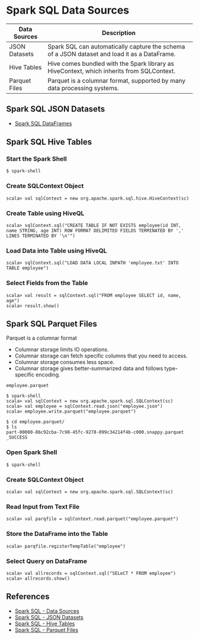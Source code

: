 # Spark SQL Data Sources

Data Sources | Description
---|-----
JSON Datasets | Spark SQL can automatically capture the schema of a JSON dataset and load it as a DataFrame.
Hive Tables | Hive comes bundled with the Spark library as HiveContext, which inherits from SQLContext.
Parquet Files | Parquet is a columnar format, supported by many data processing systems.

## Spark SQL JSON Datasets
- [Spark SQL DataFrames](SparkSqlDataFrames.md)

## Spark SQL Hive Tables
### Start the Spark Shell
```
$ spark-shell
```

### Create SQLContext Object
```
scala> val sqlContext = new org.apache.spark.sql.hive.HiveContext(sc)
```

### Create Table using HiveQL
```
scala> sqlContext.sql("CREATE TABLE IF NOT EXISTS employee(id INT, name STRING, age INT) ROW FORMAT DELIMITED FIELDS TERMINATED BY ',' LINES TERMINATED BY '\n'")
```

### Load Data into Table using HiveQL
```
scala> sqlContext.sql("LOAD DATA LOCAL INPATH 'employee.txt' INTO TABLE employee")
```

### Select Fields from the Table
```
scala> val result = sqlContext.sql("FROM employee SELECT id, name, age")
scala> result.show()
```

## Spark SQL Parquet Files
Parquet is a columnar format
- Columnar storage limits IO operations.
- Columnar storage can fetch specific columns that you need to access.
- Columnar storage consumes less space.
- Columnar storage gives better-summarized data and follows type-specific encoding.

`employee.parquet`
```
$ spark-shell
scala> val sqlContext = new org.apache.spark.sql.SQLContext(sc)
scala> val employee = sqlContext.read.json("employee.json")
scala> employee.write.parquet("employee.parquet")
```
```
$ cd employee.parquet/
$ ls
part-00000-86c92cba-7c98-45fc-9278-099c34214f4b-c000.snappy.parquet  _SUCCESS
```

### Open Spark Shell
```
$ spark-shell
```

### Create SQLContext Object
```
scala> val sqlContext = new org.apache.spark.sql.SQLContext(sc)
```

### Read Input from Text File
```
scala> val parqfile = sqlContext.read.parquet("employee.parquet")
```

### Store the DataFrame into the Table
```
scala> parqfile.registerTempTable("employee")
```

### Select Query on DataFrame
```
scala> val allrecords = sqlContext.sql("SELeCT * FROM employee")
scala> allrecords.show()
```

## References
- [Spark SQL - Data Sources](https://www.tutorialspoint.com/spark_sql/spark_sql_data_sources.htm)
- [Spark SQL - JSON Datasets](https://www.tutorialspoint.com/spark_sql/spark_sql_json_datasets.htm)
- [Spark SQL - Hive Tables](https://www.tutorialspoint.com/spark_sql/spark_sql_hive_tables.htm)
- [Spark SQL - Parquet Files](https://www.tutorialspoint.com/spark_sql/spark_sql_parquet_files.htm)